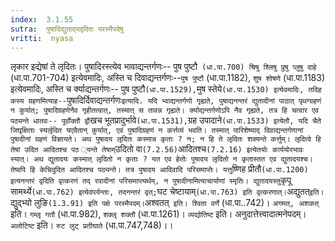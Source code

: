 ```yaml
---
index:  3.1.55
sutra:  पुषादिद्युताद्य्लृदितः परस्मैपदेषु
vritti:  nyasa
---
```


लृकार इद्येषां ते लृदितः। पुषादिरस्त्येव भावाद्यन्तर्गणः-- पुष पुष्टौ` (धा.पा.700) श्रिषु श्लिषु प्रुषु प्लुषु दाहे` (धा.पा.701-704) इत्येवमादिः, अस्ति च दिवाद्यन्तर्गणः--`पुष पुष्टौ` (धा.पा.1182), `शुष शोषणे` (धा.पा.1183) इत्येवमादिः, अस्ति च र्क्याद्यन्तर्गणः-- पुष पुष्टौ` (धा.पा.1529), `मुष स्तेये` (धा.पा.1530) इत्येवमादिः, तदिह कस्य ग्रहणमित्याह-- `पुषादिर्दिवाद्यन्तर्गणः` इत्यादि. यदि भ्वाद्यन्तर्गणो गृह्यते, पुषाद्यनन्तरं द्युतादीनां पाठात् पृथग्ग्रहणं न कुर्यात्; पुषादिग्रहणेनैव गृहीतत्वात्, तस्मात् स तावन्न गृह्यते। र्क्याद्यन्तर्गणोऽपि नैव गृह्यते, तत्र हि चत्वार एव पठ्यन्ते धातवः-- पूर्वोक्तौ द्वौ `खच भूतप्रादुर्भावे` (धा.पा.1531), `ग्रह उपादाने` (धा.पा.1533) इत्येतौ, यदि चैते जिघृक्षिताः स्यर्लृदित यएवैतान् कुर्यात्, एवं पुषादिग्रहणं न कर्त्तव्यं भवति। तस्मात् पारिशेष्याद् दिवाद्यन्तर्गणानां पुषादीनां ग्रहणं विज्ञायते। अथ पुषादय लृदितः कस्मान्न कृताः ? न; न हि ते लृदितः शक्यन्ते कर्त्तुम्। लृदित्वे हि तेषां उदित आदितश्च पठ
्यन्ते तेषाम् `उदितो वा` (7.2.56) `आदितश्च` (7.2.16) इत्येतयोः कार्ययोरभावः स्यात्। अथ द्युतादयः कस्मात् लृदितो न कृताः ? यत एव हेतोः पुषादय लृदितो न कृतास्तत एव द्युतादयश्च। तेष्वपि हि केचिदुदित आदितश्च पठ्यन्ते। तत्र पुषादय आदिवादि परिसमाप्तेः। यत्तु `ष्णिह प्रीतौ` (धा.पा.1200) इत्यनन्तरं वृदिति वृत्करणं तद् रवादीनां परिसमाप्त्यर्थम्, न पुषादीनामित्याचार्याणां स्मृतिः। द्युतादयस्तु `कृपू सामर्थ्ये` (धा.पा.762) इत्येवंपर्यन्ताः, तदनन्तरं वृत्; `घट चेष्टायाम्` (धा.पा.763) इति वृत्करणात्। `अद्युतत्` इति। `द्युद्भ्यो लुङि` (1.3.91) इति पक्षे परस्मैपदम्। `अश्वतत्` इति। श्विता वर्णे` (धा.पा..742)। `अगमत्, अशकत्` इति। `गम्लृ गतौ` (धा.पा.982), `शक्लृ शक्तौ` (धा.पा.1261)। `व्यद्योतिष्ट` इति। अनुदात्तेत्त्वादात्मनेपदम्। `अलोटिष्ट` इति। `रुट लुट् प्रतीघाते` (धा.पा.747,748)।।

